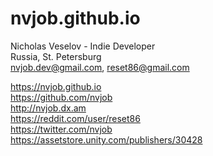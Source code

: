 # nvjob.github.io
Nicholas Veselov - Indie Developer <br>
Russia, St. Petersburg <br>
nvjob.dev@gmail.com, reset86@gmail.com <br>

https://nvjob.github.io <br>
https://github.com/nvjob <br>
http://nvjob.dx.am <br>
https://reddit.com/user/reset86 <br>
https://twitter.com/nvjob <br>
https://assetstore.unity.com/publishers/30428 <br>

